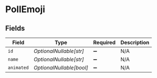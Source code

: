 # PollEmoji


## Fields

| Field                    | Type                     | Required                 | Description              |
| ------------------------ | ------------------------ | ------------------------ | ------------------------ |
| `id`                     | *OptionalNullable[str]*  | :heavy_minus_sign:       | N/A                      |
| `name`                   | *OptionalNullable[str]*  | :heavy_minus_sign:       | N/A                      |
| `animated`               | *OptionalNullable[bool]* | :heavy_minus_sign:       | N/A                      |